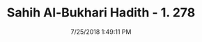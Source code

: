 ---
title        : "Sahih Al-Bukhari Hadith - 1. 278"
date         : 7/25/2018 1:49:11 PM
draft        : false
type         : "hadith"
layout       : "hadith"
BookCode     : "SHB"
VolumeNumber : "1"
HadithNumber : "278"
categories  :  ["Ghusl-Screening while taking a bath"]
tags  :  ["Um Hani bint Abi Talib"]
---